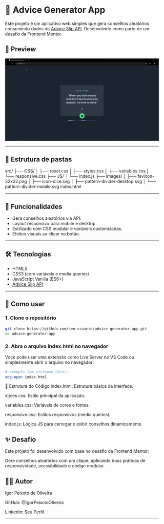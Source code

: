 # 💬 Advice Generator App

Este projeto é um aplicativo web simples que gera conselhos aleatórios consumindo dados da [Advice Slip API](https://api.adviceslip.com/). Desenvolvido como parte de um desafio da Frontend Mentor.

## 📸 Preview

![Demonstração do projeto](./src/images/preview.gif)

---

## 📁 Estrutura de pastas
src/
├── CSS/
│ ├── reset.css
│ ├── styles.css
│ ├── variables.css
│ └── responsive.css
├── JS/
│ └── index.js
├── images/
│ ├── favicon-32x32.png
│ ├── icon-dice.svg
│ ├── pattern-divider-desktop.svg
│ └── pattern-divider-mobile.svg
index.html

---

## 🧪 Funcionalidades

- Gera conselhos aleatórios via API.
- Layout responsivo para mobile e desktop.
- Estilizado com CSS modular e variáveis customizadas.
- Efeitos visuais ao clicar no botão.

---

## 🛠️ Tecnologias

- HTML5
- CSS3 (com variáveis e media queries)
- JavaScript Vanilla (ES6+)
- [Advice Slip API](https://api.adviceslip.com/)

---

## 🚀 Como usar

### 1. Clone o repositório

```bash
git clone https://github.com/seu-usuario/advice-generator-app.git
cd advice-generator-app
```

### 2. Abra o arquivo index.html no navegador
Você pode usar uma extensão como Live Server no VS Code ou simplesmente abrir o arquivo no navegador:
```bash
# exemplo (em sistemas Unix):
xdg-open index.html
```

🔧 Estrutura do Código
index.html: Estrutura básica da interface.

styles.css: Estilo principal da aplicação.

variables.css: Variáveis de cores e fontes.

responsive.css: Estilos responsivos (media queries).

index.js: Lógica JS para carregar e exibir conselhos dinamicamente.

##  ✨ Desafio
Este projeto foi desenvolvido com base no desafio da Frontend Mentor:

Gere conselhos aleatórios com um clique, aplicando boas práticas de responsividade, acessibilidade e código modular.

##  👨‍💻 Autor
Igor Peixoto de Oliveira

GitHub: @IgorPeixotoOliveira

LinkedIn: [Seu Perfil](https://www.linkedin.com/in/igor-peixoto-de-oliveira/)

---
